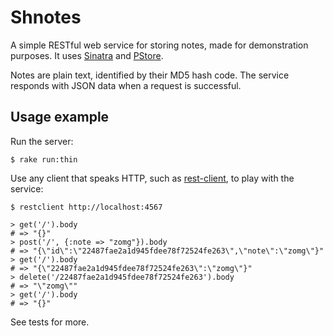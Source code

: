 Shnotes
=======

A simple RESTful web service for storing notes, made for demonstration
purposes. It uses [Sinatra](http://www.sinatrarb.com/) and
[PStore](http://www.ruby-doc.org/ruby-1.9/classes/PStore.html).

Notes are plain text, identified by their MD5 hash code. The service responds
with JSON data when a request is successful.

Usage example
-------------

Run the server:

    $ rake run:thin

Use any client that speaks HTTP, such as
[rest-client](http://rdoc.info/projects/archiloque/rest-client), to play
with the service:

    $ restclient http://localhost:4567

    > get('/').body
    # => "{}"
    > post('/', {:note => "zomg"}).body
    # => "{\"id\":\"22487fae2a1d945fdee78f72524fe263\",\"note\":\"zomg\"}"
    > get('/').body
    # => "{\"22487fae2a1d945fdee78f72524fe263\":\"zomg\"}"
    > delete('/22487fae2a1d945fdee78f72524fe263').body
    # => "\"zomg\""
    > get('/').body
    # => "{}"

See tests for more.
